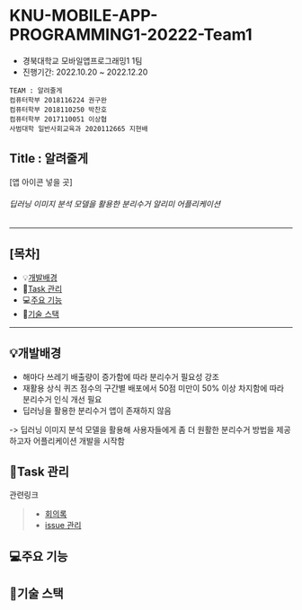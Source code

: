 # KNU-MOBILE-APP-PROGRAMMING1-20222-Team1

+ 경북대학교 모바일앱프로그래밍1 1팀
+ 진행기간: 2022.10.20 ~ 2022.12.20
```
TEAM : 알려줄게
컴퓨터학부 2018116224 권구완
컴퓨터학부 2018110250 박찬호
컴퓨터학부 2017110051 이상협
사범대학 일반사회교육과 2020112665 지현배
```

## Title : 알려줄게
[앱 아이콘 넣을 곳]

###### 딥러닝 이미지 분석 모델을 활용한 분리수거 알리미 어플리케이션
---
## [목차]
+ 💡[개발배경](https://github.com/723poil/moapp_1/edit/main/README.md#%EA%B0%9C%EB%B0%9C%EB%B0%B0%EA%B2%BD)
+ 📒[Task 관리](https://github.com/723poil/moapp_1/edit/main/README.md#task-%EA%B4%80%EB%A6%AC)
+ 💻[주요 기능](https://github.com/723poil/moapp_1/edit/main/README.md#%EC%A3%BC%EC%9A%94-%EA%B8%B0%EB%8A%A5)
+ 🍳[기술 스택](https://github.com/723poil/moapp_1/edit/main/README.md#%EA%B8%B0%EC%88%A0-%EC%8A%A4%ED%83%9D)
---
## 💡개발배경
+ 해마다 쓰레기 배출량이 증가함에 따라 분리수거 필요성 강조
+ 재활용 상식 퀴즈 점수의 구간별 배포에서 50점 미만이 50% 이상 차지함에 따라 분리수거 인식 개선 필요
+ 딥러닝을 활용한 분리수거 앱이 존재하지 않음

-> 딥러닝 이미지 분석 모델을 활용해 사용자들에게 좀 더 원활한 분리수거 방법을 제공하고자 어플리케이션 개발을 시작함

## 📒Task 관리
관련링크
> + [회의록]()
> + [issue 관리]()

## 💻주요 기능

## 🍳기술 스택
